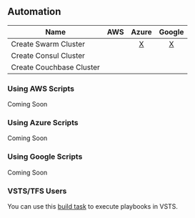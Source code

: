 ## Automation  

| Name                     | AWS | Azure | Google |
|--------------------------|:---:|:-----:|:------:|
| Create Swarm Cluster     | | [X](../../azure/swarm/createSwarm.sh) | [X](../../gcp/swarm/createSwarm.sh) | 
| Create Consul Cluster    | |   |   |  
| Create Couchbase Cluster | |   |   |

### Using AWS Scripts  
Coming Soon  

### Using Azure Scripts  
Coming Soon  

### Using Google Scripts  
Coming Soon  

### VSTS/TFS Users  
You can use this [build task](https://github.com/beverts312/vsts-build-tasks/tree/master/ansible/run-playbook) to execute playbooks in VSTS.
